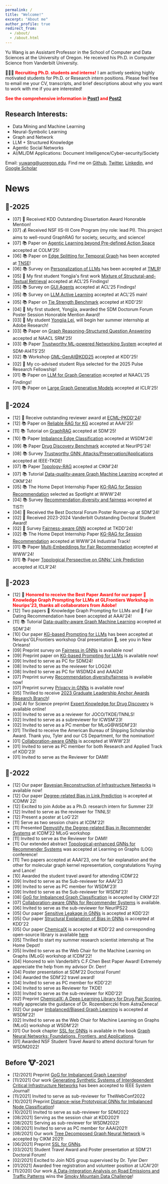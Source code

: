 ```yaml
---
permalink: /
title: "Welcome!"
excerpt: "About me"
author_profile: true
redirect_from: 
  - /about/
  - /about.html
---
```


Yu Wang is an Assistant Professor in the School of Computer and Data Sciences at the University of Oregon. He received his Ph.D. in Computer Science from Vanderbilt University. 

📢📢📢 <span style="color:red">**Recruiting Ph.D. students and interns!**</span> I am actively seeking highly motivated students for Ph.D. or Research intern positions. Please feel free to email me your CV, transcripts, and brief descriptions about why you want to work with me if you are interested!

<span style="color:red">**See the comprehensive information in [Post1](https://yuwang0103.github.io/recruiting/) and [Post2](https://mp.weixin.qq.com/s/ulv71WoDC0Oi7WbXzmdl1Q)**


Research Interests:
------
- Data Mining and Machine Learning
- Neural-Symbolic Learning
- Graph and Network
- LLM + Structured Knowledge
- Agentic Social Networks  
- AI/ML/DM Applications: Document Intelligence/Cyber-security/Society

Email: yuwang@uoregon.edu. Find me on [Github](https://github.com/yuwvandy), [Twitter](https://twitter.com/yuwang0103), [Linkedin](https://www.linkedin.com/in/yu-wang-63359a196/), and [Google Scholar](https://scholar.google.com/citations?user=XPCmiz4AAAAJ&hl=en)

News
======
<!-- 📢📢📢 <span style="color:red">**Call for Paper:**</span> We are organizing the MLoG-GenAI Workshop: <a href='https://mlgraphworkshop.github.io/'>Machine Learning on Graphs in the Era of Generative Artificial Intelligence</a> at KDD 2025! If you are working in relevant directions, don’t hesitate to submit your paper! -->


🐍-2025
-----
<ul>
<li>[07] 🎉 Received KDD Outstanding Dissertation Award Honorable Mention!</li>
<li>[07] 💰 Received NSF IIS-III Core Program (my role: lead PI). This project aims to well-round GraphRAG for society, security, and science!</li>
<li>[07] 📚 Paper on <a href='https://arxiv.org/abs/2411.01747'>Agentic Learning beyond Pre-defined Action Space</a> accepted at COLM'25!</li>
<li>[06] 📚 Paper on <a href='https://ieeexplore.ieee.org/document/11029199'>Edge Splitting for Temporal Graph</a> has been accepted at <a href='https://ieeexplore.ieee.org/xpl/RecentIssue.jsp?punumber=6488902'>TNSE</a>!</li>
<li>[06] 📚 Survey on <a href='https://arxiv.org/abs/2411.00027'>Personalization of LLMs</a> has been accepted at <a href='https://jmlr.org/tmlr/'>TMLR</a>!</li>
<li>[05] 🎉 My first student Yongjia's first work <a href='https://arxiv.org/abs/2502.20317'>Mixture of Structural-and-Textual Retrieval</a> accepted at ACL'25 Findings!</li>
<li>[05] 📚 Survey on <a href='https://openreview.net/forum?id=ccYWyKCQUu#discussion'>GUI Agents</a> accepted at ACL'25 Findings!</li>
<li>[05] 📚 Survey on <a href='https://arxiv.org/abs/2502.11767'>LLM Active Learning</a> accepted at ACL'25 main!</li>
<li>[05] 📚 Paper on <a href='https://arxiv.org/abs/2410.19214'>Tie Strength Benchmark</a> accepted at KDD'25!</li>
<li>[04] 🎉 My first student, Yongjia, awarded the SDM Doctorum Forum Poster Session Honorable Mention Award!</li>
<li>[03] 🎉 My student <a href='https://yoega.github.io/Yoega.html'>Yongjia Lei</a>, will begin her summer internship at Adobe Research!</li>
<li>[03] 📚 Paper on <a href=''>Graph Reasoning-Structured Question Answering</a> accepted at NAACL SRM'25!</li>
<li>[03] 📚 Paper <a href=''>Trustworthy ML-powered Networking System</a> accepted at SDM-AI4TS'25!</li>
<li>[02] 📚 Workshop <a href='https://mlgraphworkshop.github.io/'>GML-GenAI@KDD25</a> accepted at KDD'25!</li>
<li>[02] 🎉 My co-advised student Riya selected for the 2025 Pulse Research Fellowship!</li>
<li>[01] 📚 Paper on <a href='https://aclanthology.org/2025.findings-naacl.456/'>LLM for Graph Generation</a> accepted at NAACL'25 Findings!</li>
<li>[01] 📚 Paper on <a href='https://openreview.net/forum?id=c01YB8pF0s'>Large Graph Generative Models</a> accepted at ICLR'25!</li>
</ul>

🐲-2024
-----
<ul>
<li>[12] 🎉 Receive outstanding reviewer award at <a href='https://ecmlpkdd.org/2024/organisation-area-chairs-and-reviewers/'>ECML-PKDD'24</a>!</li>
<li>[12] 📚 Paper on <a href='https://arxiv.org/abs/2410.08985'>Reliable RAG for KG</a> accepted at AAAI'25!</li>
<li>[11] 📚 Tutorial on <a href='https://kindlab-fly.github.io/tutorials/sdm25/'>GraphRAG</a> accepted at SDM'25!</li>
<li>[10] 📚 Paper <a href='https://arxiv.org/html/2406.11685v1'>Imbalance Edge Classification</a> accepted at WSDM'24!</li>
<li>[09] 📚 Paper <a href='https://www.welqrate.org/'>Drug Discovery Benchmark</a> accepted at NeurIPS'24!</li>
<li>[08] 📚 Survey <a href='https://arxiv.org/abs/2308.16375'>Trustworthy GNN: Attacks/Preservation/Applications</a> accepted at IEEE-TKDE!</li>
<li>[07] 📚 Paper <a href='https://arxiv.org/html/2405.17602v1'>Topology-RAG</a> accepted at CIKM'24!</li>
<li>[07] 📚 Tutorial <a href='https://nds-vu.github.io/tutorials/cikm24/'>Data-quality-aware Graph Machine Learning</a> accepted at CIKM'24!</li>
<li>[05] 📚 The Home Depot Internship Paper <a href='https://dl.acm.org/doi/10.1145/3589335.3648324'>KG-RAG for Session Recommendation</a> selected as Spotlight at WWW'24!</li>
<li>[04] 📚 Survey <a href='https://arxiv.org/abs/2307.04644'>Recommendation diversity and fairness</a> accepted at TIST!</li>
<li>[04] 🎉 Received the Best Doctoral Forum Poster Runner-up at SDM'24!</li>
<li>[02] 🎉 Received 2023-2024 Vanderbilt Outstanding Doctoral Student Award!</li>
<li>[02] 🎉 Survey <a href='https://arxiv.org/abs/2307.03929'>Fairness-aware GNN</a> accepted at TKDD'24!</li>
<li>[02] 📚 The Home Depot Internship Paper <a href='https://dl.acm.org/doi/10.1145/3589335.3648324'>KG-RAG for Session Recommendation</a> accepted at WWW'24 Industrial Track!</li>
<li>[01] 📚 Paper <a href='https://arxiv.org/html/2402.13495v1'>Multi-Embeddings for Fair Recommendation</a> accepted at WWW'24!</li>
<li>[01] 📚 Paper <a href='https://arxiv.org/abs/2310.04612'>Topological Perspective on GNNs' Link Prediction</a> accepted at ICLR'24!</li>
</ul>

🐰-2023
-----
<ul>
<li>[12] 🎉 <span style="color:red"><b>Honored to receive the Best Paper Award for our paper 📰 Knowledge Graph Prompting for LLMs at GLFrontiers Workshop in Neurips'23, thanks all collaborators from Adobe!</b></span></li>
<li>[12] Two papers 📰 Knowledge Graph Prompting for LLMs and 👫 Fair Dating Recommendation have been accepted at AAAI'24!</li>
<li>[11] 📚 Tutorial <a href='https://yuwang0103.github.io/_pages/tutorial_ppt.pdf'>Data-quality-aware Graph Machine Learning</a> accepted at SDM'24!</li>
<li>[10] Our paper <a href='https://arxiv.org/abs/2308.11730'>KG-based Prompting for LLMs</a> has been accepted at Neurips'GLFrontiers workshop Oral presentation 📣, see you in New Orleans!</li>
<li>[09] Preprint survey on <a href='https://arxiv.org/abs/2307.03929'>Fairness in GNNs</a> is available now!</li>
<li>[09] Preprint paper on <a href='https://arxiv.org/abs/2308.11730'>KG-based Prompting for LLMs</a> is available now!</li>
<li>[09] Invited to serve as PC for SDM24! </li>
<li>[08] Invited to serve as the reviewer for LOG24! </li>
<li>[08] Invited to serve as PC for WSDM24 and AAAI24! </li>
<li>[07] Preprint survey <a href='https://arxiv.org/abs/2307.04644'>Recommendation diversity/fairness</a> is available now!</li>
<li>[07] Preprint survey <a href='https://arxiv.org/abs/2308.16375'>Privacy in GNNs</a> is available now!</li>
<li>[05] Thrilled to receive <a href='https://news.vanderbilt.edu/2023/08/04/five-students-receive-2023-graduate-leadership-anchor-awards'>2023 Graduate Leadership Anchor Awards Research Branch</a>! </li>
<li>[04] AI for Science preprint <a href='https://www.biorxiv.org/content/10.1101/2023.04.17.537185v1.abstract'>Expert Knowledge for Drug Discovery</a> is available online! </li>
<li>[03] Invited to serve as a reviewer for JOCO/TKDE/TNNLS! </li>
<li>[02] Invited to serve as a subreviewer for ICWSM’23! </li>
<li>[02] Invited to serve as a PC member for MLoG@WSDM’23! </li>
<li>[01] Thrilled to receive the American Bureau of Shipping Scholarship Award. Thank you, Tyler and our CS Department, for the nomination! </li>
<li>[01] <a href='https://dl.acm.org/doi/abs/10.1145/3543507.3583229'>Collaboration-aware GNNs</a> is accepted at WWW’23! </li>
<li>[01] Invited to serve as PC member for both Research and Applied Track of KDD’23! </li>    
<li>[01] Invited to serve as the Reviewer for DAMI! </li>    
</ul>

🐯-2022
-----
<ul>
<li>[12] Our paper <a href='https://arxiv.org/abs/2211.15590'>Bayesian Reconstruction of Infrastructure Networks</a> is available now! </li>
<li>[12] Our paper <a href='https://ieeexplore.ieee.org/abstract/document/10031056'>Degree-related Bias in Link Prediction</a> is accepted at ICDMW 22! </li>
<li>[12] Excited to join Adobe as a Ph.D. research intern for Summer 23! </li>
<li>[12] Invited to serve as the reviewer for TNNLS! </li>
<li>[12] Present a poster at LoG'22! </li>
<li>[11] Serve as two session chairs at ICDM'22! </li>
<li>[11] Presented <a href='https://ieeexplore.ieee.org/document/10031056'>Demystify the Degree-related Bias in Recommender Systems</a> at ICDM’22 MLoG workshop </li>    
<li>[11] Invited to serve as the Reviewer for DAMI! </li>
<li>[11] Our extended abstract <a href='https://openreview.net/forum?id=O7msz8Ou7o'>Topological-enhanced GNNs for Recommender Systems</a> was accepted at Learning on Graphs (LOG) conference! </li>
<li>[11] Two papers accepted at AAAI’23, one for fair explanation and the other for molecular graph kernel representation, congratulations Yuying and Lance! </li>
<li>[10] Awarded the student travel award for attending ICDM’22 </li>
<li>[09] Invited to serve as the Sub-reviewer for AAAI’23 </li>
<li>[09] Invited to serve as PC member for WSDM’23! </li>
<li>[09] Invited to serve as the Sub-reviewer for WSDM’23! </li> 
<li>[08] <a href='https://dl.acm.org/doi/abs/10.1145/3511808.3557356'>GoG for Imbalanced Graph Classification</a> is accepted by CIKM'22! </li>
<li>[07] <a href='https://arxiv.org/abs/2207.06221'>Collaboration-aware GNNs for Recommender Systems</a> is available.</li>
<li>[06] Invited to serve as the sub-reviewer for NeurIPS22 </li>
<li>[05] Our paper <a href='https://dl.acm.org/doi/abs/10.1145/3534678.3539404'>Sensitive Leakage in GNNs</a> is accepted at KDD’22! </li>
<li>[05] Our paper <a href='https://dl.acm.org/doi/abs/10.1145/3534678.3539319'>Structural Explanation of Bias in GNNs</a> is accepted at KDD'22</li>
<li>[05] Our paper <a href="https://arxiv.org/abs/2202.05240">ChemicalX</a> is accepted at KDD'22 and corresponding open-source library is available <a href='https://github.com/astrazeneca/chemicalx'>here</a></li>
<li>[05] Thrilled to start my summer research scientist internship at The Home Depot! </li>
<li>[05] Invited to serve as the Web Chair for the Machine Learning on Graphs (MLoG) workshop at ICDM’22! </li>
<li>[04] Honored to win Vanderbilt’s C.F.Chen Best Paper Award! Extremely appreciate the help from my advisor Dr. Derr! </li>
<li>[04] Poster presentation at SDM’22 Doctoral Forum! </li>
<li>[04] Awarded the SDM’22 travel award! </li>
<li>[04] Invited to serve as PC member for KDD’22! </li>
<li>[04] Invited to serve as Reviewer for TKDE! </li>
<li>[03] Invited to serve as the sub-reviewer for KDD’22! </li>
<li>[02] Preprint <a href="https://arxiv.org/abs/2202.05240">ChemicalX: A Deep Learning Library for Drug Pair Scoring</a>, really appreciate the guidance of Dr. Rozemberczki from AstraZeneca! </li>
<li>[02] Our paper <a href="https://dl.acm.org/doi/abs/10.1145/3488560.3502218">Imbalanced/Biased Graph Learning</a> is accepted at WSDM'22! </li>
<li>[02] Invited to serve as the Web Chair for Machine Learning on Graphs (MLoG) workshop at WSDM’22!</li>
<li>[01] Our book chapter <a href="https://tylersnetwork.github.io/papers/ssl_for_gnns.pdf">SSL for GNNs</a> is available in the book <a href="https://graph-neural-networks.github.io/">Graph Neural Networks: Foundations, Frontiers, and Applications</a>.</li>
<li>[01] Awarded NSF Student Travel Award to attend doctoral forum for WSDM2022!</li>
</ul>

Before 🐮-2021
-----
<ul>
<li>[12/2021] Preprint <a href="https://arxiv.org/abs/2112.00238#">GoG for Imbalanced Graph Learning</a>! </li>
<li>[11/2021] Our work <a href="https://arxiv.org/abs/2111.12742#">Generating Synthetic Systems of Interdependent Critical Infrastructure Networks</a> has been accepted to IEEE System Journal! </li>
<li>[11/2021] Invited to serve as sub-reviewer for TheWebConf2022 </li>
<li>[10/2021] Preprint <a href="https://arxiv.org/abs/2110.12035#">Distance-wise Prototypical GNNs for Imbalanced Node Classification</a>! </li>
<li>[10/2021] Invited to serve as sub-reviewer for SDM2022 </li>
<li>[08/2021] Serving as the session chair at KDD2021!
<li>[08/2021] Serving as sub-reviewer for WSDM2022!
<li>[08/2021] Invited to serve as PC member for AAAI2021!
<li>[08/2021] Our work <a href="https://arxiv.org/abs/2108.11022">Tree Decomposed Graph Neural Network</a> is accepted by CIKM 2021! </li>
<li>[06/2021] Preprint <a href="https://tylersnetwork.github.io/papers/ssl_for_gnns.pdf">SSL for GNNs</a>.</li>
<li>[03/2021] Student Travel Award and Poster presentation at SDM'21 Doctoral Forum!
<li>[02/2021] Excited to Join NDS group supervised by Dr. Tyler Derr</li>    
<li>[01/2021] Awarded free registration and volunteer position at IJCAI'20!</li>
<li>[11/2020] Our work <a href="https://link.springer.com/chapter/10.1007/978-3-030-63393-6_34">A Data-Integration Analysis on Road Emissions and Traffic Patterns</a> wins the <a href='https://smc.ornl.gov/2020/'>Smoky Mountain Data Challenge</a>!
